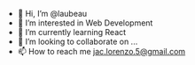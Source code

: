 - 👋 Hi, I’m @laubeau
- 👀 I’m interested in Web Development 
- 🌱 I’m currently learning React
- 💞️ I’m looking to collaborate on ...
- 📫 How to reach me jac.lorenzo.5@gmail.com

<!---
laubeau/laubeau is a ✨ special ✨ repository because its `README.md` (this file) appears on your GitHub profile.
You can click the Preview link to take a look at your changes.
--->
